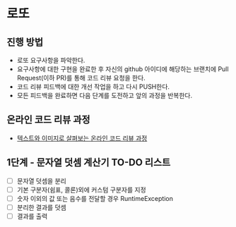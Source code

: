 # 로또
## 진행 방법
* 로또 요구사항을 파악한다.
* 요구사항에 대한 구현을 완료한 후 자신의 github 아이디에 해당하는 브랜치에 Pull Request(이하 PR)를 통해 코드 리뷰 요청을 한다.
* 코드 리뷰 피드백에 대한 개선 작업을 하고 다시 PUSH한다.
* 모든 피드백을 완료하면 다음 단계를 도전하고 앞의 과정을 반복한다.

## 온라인 코드 리뷰 과정
* [텍스트와 이미지로 살펴보는 온라인 코드 리뷰 과정](https://github.com/next-step/nextstep-docs/tree/master/codereview)

## 1단계 - 문자열 덧셈 계산기 TO-DO 리스트

- [ ] 문자열 덧셈을 분리
- [ ] 기본 구분자(쉼표, 콜론)외에 커스텀 구분자를 지정
- [ ] 숫자 이외의 값 또는 음수를 전달할 경우 RuntimeException
- [ ] 분리한 결과를 덧셈
- [ ] 결과를 출력